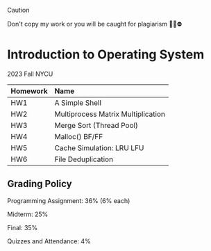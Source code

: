 > [!CAUTION]
> Don't copy my work or you will be caught for plagiarism 🙅‍♂️⛔️
# Introduction to Operating System
2023 Fall NYCU 

| Homework |               Name                  |        
| :---     |                                 :---|
| HW1      |  A Simple Shell                    | 
| HW2      |  Multiprocess Matrix Multiplication |
| HW3      |  Merge Sort (Thread Pool)           |
| HW4      |  Malloc() BF/FF                     |
| HW5      |  Cache Simulation: LRU LFU          |
| HW6      |  File Deduplication                 |

## Grading Policy
Programming Assignment: 36% (6% each) 

Midterm: 25%

Final: 35%

Quizzes and Attendance: 4%

